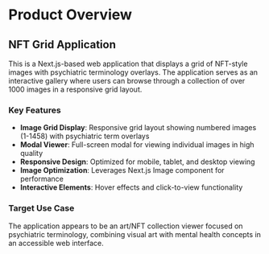 # Product Overview

## NFT Grid Application

This is a Next.js-based web application that displays a grid of NFT-style images with psychiatric terminology overlays. The application serves as an interactive gallery where users can browse through a collection of over 1000 images in a responsive grid layout.

### Key Features

- **Image Grid Display**: Responsive grid layout showing numbered images (1-1458) with psychiatric term overlays
- **Modal Viewer**: Full-screen modal for viewing individual images in high quality
- **Responsive Design**: Optimized for mobile, tablet, and desktop viewing
- **Image Optimization**: Leverages Next.js Image component for performance
- **Interactive Elements**: Hover effects and click-to-view functionality

### Target Use Case

The application appears to be an art/NFT collection viewer focused on psychiatric terminology, combining visual art with mental health concepts in an accessible web interface.